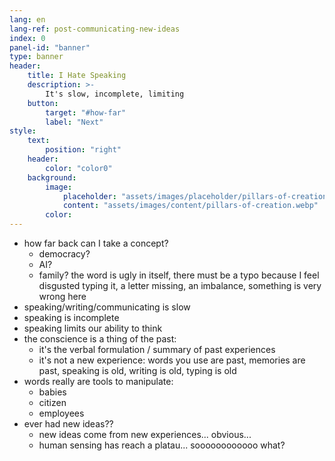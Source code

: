 ```yaml
---
lang: en
lang-ref: post-communicating-new-ideas
index: 0
panel-id: "banner"
type: banner
header:
    title: I Hate Speaking
    description: >-
        It's slow, incomplete, limiting
    button:
        target: "#how-far"
        label: "Next"
style:
    text:
        position: "right"
    header:
        color: "color0"
    background:
        image:
            placeholder: "assets/images/placeholder/pillars-of-creation.webp"
            content: "assets/images/content/pillars-of-creation.webp"
        color:
---
```

- how far back can I take a concept?
  - democracy?
  - AI?
  - family? the word is ugly in itself, there must be a typo because I feel disgusted typing it, a letter missing, an imbalance, something is very wrong here
- speaking/writing/communicating is slow
- speaking is incomplete
- speaking limits our ability to think 
- the conscience is a thing of the past:
  - it's the verbal formulation / summary of past experiences
  - it's not a new experience: words you use are past, memories are past, speaking is old, writing is old, typing is old
- words really are tools to manipulate:
  - babies
  - citizen
  - employees
- ever had new ideas??
  - new ideas come from new experiences... obvious...
  - human sensing has reach a platau... soooooooooooo what?
